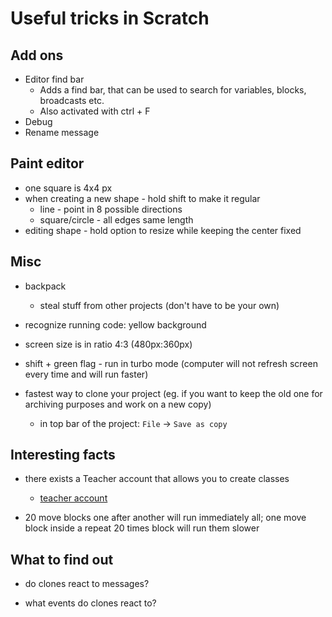 # Useful tricks in Scratch

## Add ons

- Editor find bar
  - Adds a find bar, that can be used to search for variables, blocks, broadcasts etc.
  - Also activated with ctrl + F
- Debug
- Rename message

## Paint editor

- one square is 4x4 px
- when creating a new shape - hold shift to make it regular
  - line - point in 8 possible directions
  - square/circle - all edges same length
- editing shape - hold option to resize while keeping the center fixed

## Misc

- backpack
  - steal stuff from other projects (don't have to be your own)

- recognize running code: yellow background

- screen size is in ratio 4:3 (480px:360px)

- shift + green flag - run in turbo mode (computer will not refresh screen every time and will run faster)

- fastest way to clone your project (eg. if you want to keep the old one for archiving purposes and work on a new copy)
  - in top bar of the project: `File` -> `Save as copy`

## Interesting facts

- there exists a Teacher account that allows you to create classes
  - [teacher account](https://scratch.mit.edu/educators#teacher-accounts)

- 20 move blocks one after another will run immediately all; one move block inside a repeat 20 times block will run them slower

## What to find out

- do clones react to messages?
  
- what events do clones react to?